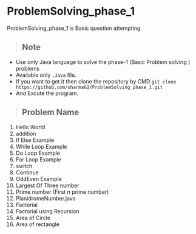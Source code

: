 # ProblemSolving_phase_1
ProblemSolving_phase_1 is Basic question attempting 

> ## Note 
*  Use only Java language to solve the phase-1 (Basic Problem solving ) problems
*  Available only `.Java` file.
*  If you want to get it then clone the repository by CMD `git clone https://github.com/sharma62/ProblemSolving_phase_1.git`
*  And Excute the program.


> ## Problem Name 
1. Hello World
2. addition
3. If Else Example 
4. While Loop Example  
5. Do Loop Example  
6. For Loop Example
7. switch 
8. Continue  
9. OddEven Example
10. Largest Of Three number 
11. Prime number (First n prime number)
12. PlanidromeNumber.java
13. Factorial
14. Factorial using Recursion
15. Area of Circle
16. Area of rectangle
